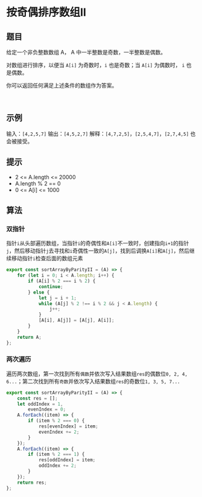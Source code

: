 # 按奇偶排序数组II

## 题目

给定一个非负整数数组 A， A 中一半整数是奇数，一半整数是偶数。

对数组进行排序，以便当 `A[i]` 为奇数时，`i` 也是奇数；当 `A[i]` 为偶数时， `i` 也是偶数。

你可以返回任何满足上述条件的数组作为答案。

 

## 示例

输入：`[4,2,5,7]`
输出：`[4,5,2,7]`
解释：`[4,7,2,5]`，`[2,5,4,7]`，`[2,7,4,5]` 也会被接受。
 

## 提示

- 2 <= A.length <= 20000
- A.length % 2 == 0
- 0 <= A[i] <= 1000

## 算法

### 双指针

指针`i`从头部遍历数组，当指针`i`的奇偶性和`A[i]`不一致时，创建指向`i+1`的指针`j`，然后移动指针`j`去寻找和`i`奇偶性一致的`A[j]`，找到后调换`A[i]`和`A[j]`，然后继续移动指针`i`检查后面的数组元素

```js
export const sortArrayByParityII = (A) => {
	for (let i = 0; i < A.length; i++) {
		if (A[i] % 2 === i % 2) {
			continue;
		} else {
			let j = i + 1;
			while (A[j] % 2 !== i % 2 && j < A.length) {
				j++;
			}
			[A[i], A[j]] = [A[j], A[i]];
		}
	}
	return A;
};
```

### 两次遍历

遍历两次数组，第一次找到所有`偶数`并依次写入结果数组`res`的偶数位`0, 2, 4, 6...`；第二次找到所有`奇数`并依次写入结果数组`res`的奇数位`1, 3, 5, 7...`

```js
export const sortArrayByParityII = (A) => {
	const res = [];
	let oddIndex = 1,
		evenIndex = 0;
	A.forEach((item) => {
		if (item % 2 === 0) {
			res[evenIndex] = item;
			evenIndex += 2;
		}
	});
	A.forEach((item) => {
		if (item % 2 === 1) {
			res[oddIndex] = item;
			oddIndex += 2;
		}
	});
	return res;
};
```